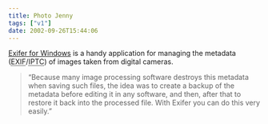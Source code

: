 ```yaml
---
title: Photo Jenny
tags: ["v1"]
date: 2002-09-26T15:44:06
---
```


[Exifer for Windows][1] is a handy application for managing the metadata (<acronym title="Exchangeable Image File">EXIF</acronym>/<acronym title="International Press Telecommunications Council">IPTC</acronym>) of images taken from digital cameras.

> &#8220;Because many image processing software destroys this metadata when saving such files, the idea was to create a backup of the metadata before editing it in any software, and then, after that to restore it back into the processed file. With Exifer you can do this very easily.&#8221;

[1]: http://www.friedemann-schmidt.com/software/exifer/ "Friedemann Schmidt: Exifer for Windows"

